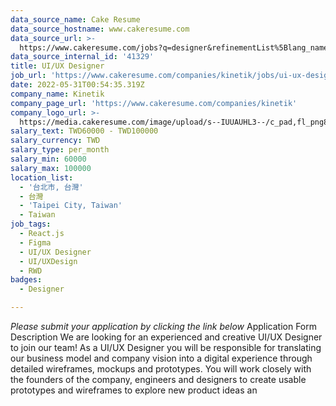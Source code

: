 ```yaml
---
data_source_name: Cake Resume
data_source_hostname: www.cakeresume.com
data_source_url: >-
  https://www.cakeresume.com/jobs?q=designer&refinementList%5Blang_name%5D%5B0%5D=English&refinementList%5Bsalary_type%5D=per_year
data_source_internal_id: '41329'
title: UI/UX Designer
job_url: 'https://www.cakeresume.com/companies/kinetik/jobs/ui-ux-designer-63bd6c'
date: 2022-05-31T00:54:35.319Z
company_name: Kinetik
company_page_url: 'https://www.cakeresume.com/companies/kinetik'
company_logo_url: >-
  https://media.cakeresume.com/image/upload/s--IUUAUHL3--/c_pad,fl_png8,h_200,w_200/v1595483424/jwpvgl1u2lbgggxgk96b.png
salary_text: TWD60000 - TWD100000
salary_currency: TWD
salary_type: per_month
salary_min: 60000
salary_max: 100000
location_list:
  - '台北市, 台灣'
  - 台灣
  - 'Taipei City, Taiwan'
  - Taiwan
job_tags:
  - React.js
  - Figma
  - UI/UX Designer
  - UI/UXDesign
  - RWD
badges:
  - Designer

---
```


*Please submit your application by clicking the link below* Application Form Description We are looking for an experienced and creative UI/UX Designer to join our team! As a UI/UX Designer you will be responsible for translating our business model and company vision into a digital experience through detailed wireframes, mockups and prototypes. You will work closely with the founders of the company, engineers and designers to create usable prototypes and wireframes to explore new product ideas an